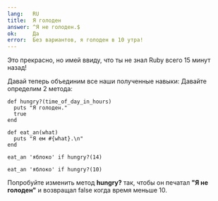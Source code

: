 ```yaml
---
lang:   RU
title:  Я голоден
answer: ^Я не голоден.$
ok:     Да
error:  Без вариантов, я голоден в 10 утра!
---
```


Это прекрасно, но имей ввиду, что ты не знал Ruby всего 15 минут назад!

Давай теперь объединим все наши полученные навыки:
Давайте определим 2 метода: 

    def hungry?(time_of_day_in_hours)
      puts "Я голоден."
      true
    end

    def eat_an(what)
      puts "Я ем #{what}.\n"
    end

    eat_an 'яблоко' if hungry?(14)

    eat_an 'яблоко' if hungry?(10)

Попробуйте изменить  метод __hungry?__ так, чтобы он печатал __"Я не голоден"__ и возвращал false
когда время меньше 10.
